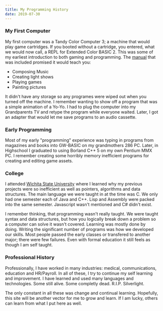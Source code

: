 ```yaml
---
title: My Programming History
date: 2019-07-30
---
```

### My First Computer
My first computer was a Tandy Color Computer 3; a machine that would play game cartridges. If you booted without a cartridge, you entered, what we would now call, a REPL for Extended Color BASIC 2. This was some of my earliest introduction to both gaming and programming. The [manual](http://colorcomputerarchive.com/coco/Documents/Manuals/Hardware/Color%20Computer%203%20Exended%20Basic%20(Tandy).pdf) that was included promised it would teach you: 
* Composing Music
* Creating light shows
* Playing games
* Painting pictures

It didn't have any storage so any programes were wiped out when you turned off the machine. I remember wanting to show off a program that was a simple animation of a Yo-Yo. I had to plug the computer into my Grandparents TV and retype the program while everyone waited. Later, I got an adapter that would let me save programs to an audio cassette.

### Early Programming
Most of my early "programming" experience was typing in programs from magazines and books into GW-BASIC on my grandmothers 286 PC. Later, in Highschool I graduated to using Borland C++ 5 on my own Pentium MMX PC. I remember creating some horribly memory inefficient programs for creating and editing game assets.

### College
I attended [Wichita State University](https://www.wichita.edu/) where I learned why my previous projects were so inefficient as well as pointers, algorithms and data structures. The main language we were taught in at the time was C. We only had one semester each of Java and C++. Lisp and Assembly were packed into the same semester. Javascript wasn't mentioned and C# didn't exist.

I remember thinking, that programming wasn't really taught. We were taught syntax and data structures, but how you logically break down a problem so a computer can solve it wasn't covered. Learning was mostly done by doing. Writing the significant number of programs was how we developed our skills. Most people passed the early classes or transfered to another major; there were few failures. Even with formal education it still feels as though I am self taught. 

### Professional History
Professionally, I have worked in many industries: medical, communications, education and HR/Payroll. In all of these, I try to continue my self learning and improvement. I have learned and used many languages and technologies. Some still alive. Some completly dead. R.I.P. Silverlight.   

The only constant in all these was change and continual learning. Hopefully, this site will be another vector for me to grow and learn. If I am lucky, others can learn from what I put here as well.